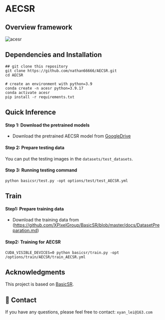 # AECSR

## Overview framework
![acesr](figs/acesr.png)

## Dependencies and Installation
```
## git clone this repository
git clone https://github.com/nathan66666/AECSR.git
cd AECSR

# create an environment with python=3.9
conda create -n acesr python=3.9.17
conda activate acesr
pip install -r requirements.txt
```

## Quick Inference
#### Step 1: Download the pretrained models
- Download the pretrained AECSR model from [GoogleDrive](https://drive.google.com/file/d/1MOTJWK1I_n9tV1KNNrc5JfExPTrDfsB8/view?usp=drive_link)
#### Step 2: Prepare testing data
You can put the testing images in the `datasets/test_datasets`.

#### Step 3: Running testing command
```
python basicsr/test.py -opt options/test/test_AECSR.yml

```
## Train 

#### Step1: Prepare training data
- Download the training data from (https://github.com/XPixelGroup/BasicSR/blob/master/docs/DatasetPreparation.md)

#### Step2: Training for AECSR
```
CUDA_VISIBLE_DEVICES=0 python basicsr/train.py -opt /options/train/AECSR/train_AECSR.yml
```


## Acknowledgments
This project is based on [BasicSR](https://github.com/XPixelGroup/BasicSR).


## 📧 Contact
If you have any questions, please feel free to contact: `xyan_lei@163.com`
